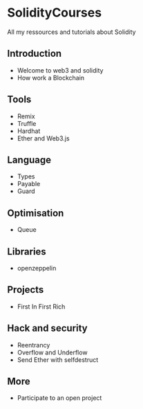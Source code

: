 # SolidityCourses
All my ressources and tutorials about Solidity


## Introduction 

- Welcome to web3 and solidity
- How work a Blockchain

## Tools

- Remix
- Truffle
- Hardhat 
- Ether and Web3.js

## Language

- Types
- Payable
- Guard

## Optimisation

- Queue


## Libraries

- openzeppelin


## Projects

- First In First Rich


## Hack and security

- Reentrancy
- Overflow and Underflow
- Send Ether with selfdestruct

## More

- Participate to an open project
